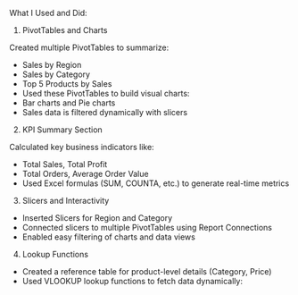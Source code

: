  What I Used and Did:
 
1. PivotTables and Charts

Created multiple PivotTables to summarize:
- Sales by Region
- Sales by Category
- Top 5 Products by Sales
- Used these PivotTables to build visual charts:
- Bar charts and Pie charts
- Sales data is filtered dynamically with slicers

2. KPI Summary Section

Calculated key business indicators like:
- Total Sales, Total Profit
- Total Orders, Average Order Value
- Used Excel formulas (SUM, COUNTA, etc.) to generate real-time metrics

3. Slicers and Interactivity

- Inserted Slicers for Region and Category
- Connected slicers to multiple PivotTables using Report Connections
- Enabled easy filtering of charts and data views

4. Lookup Functions

- Created a reference table for product-level details (Category, Price)
- Used VLOOKUP lookup functions to fetch data dynamically:


